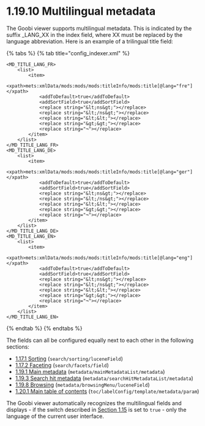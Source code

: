 # 1.19.10 Multilingual metadata

The Goobi viewer supports multilingual metadata. This is indicated by the suffix \_LANG\_XX in the index field, where XX must be replaced by the language abbreviation. Here is an example of a trilingual title field:

{% tabs %}
{% tab title="config_indexer.xml" %}
```markup
<MD_TITLE_LANG_FR>
    <list>
        <item>
            <xpath>mets:xmlData/mods:mods/mods:titleInfo/mods:title[@lang="fre"]</xpath>
            <addToDefault>true</addToDefault>
            <addSortField>true</addSortField>
            <replace string="&lt;ns&gt;"></replace>
            <replace string="&lt;/ns&gt;"></replace>
            <replace string="&lt;&lt;"></replace>
            <replace string="&gt;&gt;"></replace>
            <replace string="¬"></replace>
        </item>
    </list>
</MD_TITLE_LANG_FR>
<MD_TITLE_LANG_DE>
    <list>
        <item>
            <xpath>mets:xmlData/mods:mods/mods:titleInfo/mods:title[@lang="ger"]</xpath>
            <addToDefault>true</addToDefault>
            <addSortField>true</addSortField>
            <replace string="&lt;ns&gt;"></replace>
            <replace string="&lt;/ns&gt;"></replace>
            <replace string="&lt;&lt;"></replace>
            <replace string="&gt;&gt;"></replace>
            <replace string="¬"></replace>
        </item>
    </list>
</MD_TITLE_LANG_DE>
<MD_TITLE_LANG_EN>
    <list>
        <item>
            <xpath>mets:xmlData/mods:mods/mods:titleInfo/mods:title[@lang="eng"]</xpath>
            <addToDefault>true</addToDefault>
            <addSortField>true</addSortField>
            <replace string="&lt;ns&gt;"></replace>
            <replace string="&lt;/ns&gt;"></replace>
            <replace string="&lt;&lt;"></replace>
            <replace string="&gt;&gt;"></replace>
            <replace string="¬"></replace>
        </item>
    </list>
</MD_TITLE_LANG_EN>
```
{% endtab %}
{% endtabs %}

The fields can all be configured equally next to each other in the following sections:

* [1.17.1 Sorting](../17/1.md) (`search/sorting/luceneField`)
* [1.17.2 Faceting](../17/2.md) (`search/facets/field`)
* [1.19.1 Main metadata](1.md) (`metadata/mainMetadataList/metadata`)
* [1.19.3 Search hit metadata](3.md) (`metadata/searchHitMetadataList/metadata`)
* [1.19.8 Browsing](8.md) (`metadata/browsingMenu/luceneField`)
* [1.20.1 Main table of contents](../20/1.md) (`toc/labelConfig/template/metadata/param`)

The Goobi viewer automatically recognizes the multilingual fields and displays - if the switch described in [Section 1.15](../15.md) is set to `true` - only the language of the current user interface.
